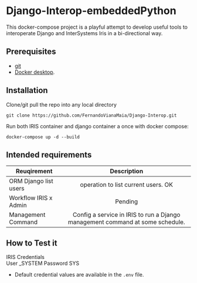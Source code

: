 # Django-Interop-embeddedPython
This docker-compose project is a playful attempt to develop useful tools to interoperate Django and InterSystems Iris in a bi-directional way.

## Prerequisites
- [git](https://git-scm.com/book/en/v2/Getting-Started-Installing-Git)
- [Docker desktop](https://www.docker.com/products/docker-desktop).

## Installation 
Clone/git pull the repo into any local directory
```
git clone https://github.com/FernandoVianaMaia/Django-Interop.git
```
Run both IRIS container and django container a once with docker compose: 
```
docker-compose up -d --build
```
## Intended requirements

|Reuqirement            |  Description                                |
|-----------------------|:-------------------------------------------:|
|ORM Django list users  | operation to list current users. OK         |
|Workflow IRIS x Admin  | Pending                                     |
|Management Command     | Config a service in IRIS to run a Django management command at some schedule. |Pending

## How to Test it
IRIS Credentials   
User     _SYSTEM
Password SYS  
 * Default credential values are available in the `.env` file.

